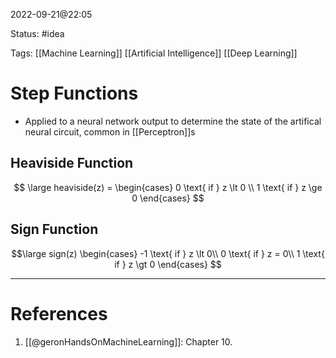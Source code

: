2022-09-21@22:05

Status: #idea

Tags: [[Machine Learning]] [[Artificial Intelligence]] [[Deep Learning]]

# Step Functions
* Applied to a neural network output to determine the state of the artifical neural circuit, common in [[Perceptron]]s

## Heaviside Function
$$ \large
heaviside(z) = \begin{cases}
	0 \text{ if } z \lt 0 \\
	1 \text{ if } z \ge 0
\end{cases}
$$
## Sign Function
$$\large
sign(z) \begin{cases}
-1 \text{ if } z \lt 0\\
0  \text{  if } z = 0\\
1 \text{  if } z \gt 0
\end{cases}
$$

---
# References
1. [[@geronHandsOnMachineLearning]]: Chapter 10.